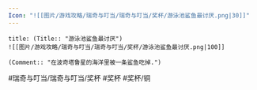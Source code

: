 ```yaml
---
Icon: "![[图片/游戏攻略/瑞奇与叮当/瑞奇与叮当/奖杯/游泳池鲨鱼最讨厌.png|30]]"
---
```

```ad-common-bronze-trophy
title: (Title:: "游泳池鲨鱼最讨厌")
![[图片/游戏攻略/瑞奇与叮当/瑞奇与叮当/奖杯/游泳池鲨鱼最讨厌.png|100]]

(Comment:: "在波奇塔鲁星的海洋里被一条鲨鱼吃掉.")
```

#瑞奇与叮当/瑞奇与叮当/奖杯 #奖杯 #奖杯/铜
